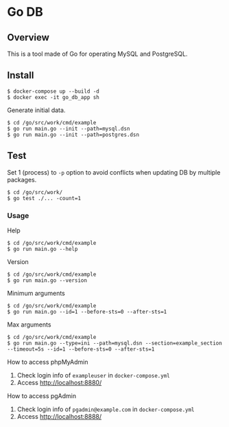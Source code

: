 # Go DB

## Overview
This is a tool made of Go for operating MySQL and PostgreSQL.

## Install
```shell
$ docker-compose up --build -d
$ docker exec -it go_db_app sh
```
Generate initial data.
```shell
$ cd /go/src/work/cmd/example
$ go run main.go --init --path=mysql.dsn
$ go run main.go --init --path=postgres.dsn
```

## Test
Set 1 (process) to `-p` option to avoid conflicts when updating DB by multiple packages.
```shell
$ cd /go/src/work/
$ go test ./... -count=1
```

### Usage
Help
```shell
$ cd /go/src/work/cmd/example
$ go run main.go --help
```

Version
```shell
$ cd /go/src/work/cmd/example
$ go run main.go --version
```

Minimum arguments
```shell
$ cd /go/src/work/cmd/example
$ go run main.go --id=1 --before-sts=0 --after-sts=1
```

Max arguments
```shell
$ cd /go/src/work/cmd/example
$ go run main.go --type=ini --path=mysql.dsn --section=example_section --timeout=5s --id=1 --before-sts=0 --after-sts=1
```

How to access phpMyAdmin
1. Check login info of `exampleuser` in `docker-compose.yml`
2. Access [http://localhost:8880/](http://localhost:8880/)

How to access pgAdmin
1. Check login info of `pgadmin@example.com` in `docker-compose.yml`
2. Access [http://localhost:8888/](http://localhost:8888/)
